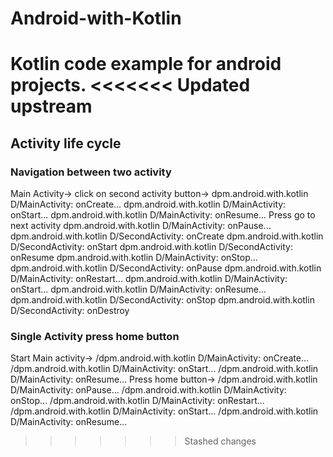# Android-with-Kotlin
Kotlin code example for android projects.
<<<<<<< Updated upstream
=======

## Activity life cycle
### Navigation between two activity
Main Activity-> click on second activity button->
dpm.android.with.kotlin D/MainActivity: onCreate...
dpm.android.with.kotlin D/MainActivity: onStart...
dpm.android.with.kotlin D/MainActivity: onResume...
Press go to next activity
dpm.android.with.kotlin D/MainActivity: onPause...
dpm.android.with.kotlin D/SecondActivity: onCreate
dpm.android.with.kotlin D/SecondActivity: onStart
dpm.android.with.kotlin D/SecondActivity: onResume
dpm.android.with.kotlin D/MainActivity: onStop...
dpm.android.with.kotlin D/SecondActivity: onPause
dpm.android.with.kotlin D/MainActivity: onRestart...
dpm.android.with.kotlin D/MainActivity: onStart...
dpm.android.with.kotlin D/MainActivity: onResume...
dpm.android.with.kotlin D/SecondActivity: onStop
dpm.android.with.kotlin D/SecondActivity: onDestroy
### Single Activity press home button
Start Main activity->
/dpm.android.with.kotlin D/MainActivity: onCreate...
/dpm.android.with.kotlin D/MainActivity: onStart...
/dpm.android.with.kotlin D/MainActivity: onResume...
Press home button->
/dpm.android.with.kotlin D/MainActivity: onPause...
/dpm.android.with.kotlin D/MainActivity: onStop...
/dpm.android.with.kotlin D/MainActivity: onRestart...
/dpm.android.with.kotlin D/MainActivity: onStart...
/dpm.android.with.kotlin D/MainActivity: onResume...


>>>>>>> Stashed changes
